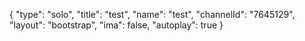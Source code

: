 {
    "type": "solo",
    "title": "test",
    "name": "test",
    "channelId": "7645129",
    "layout": "bootstrap",
    "ima": false,
    "autoplay": true
}